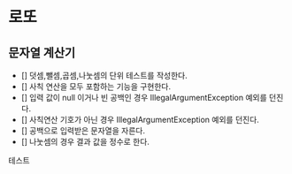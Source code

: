 # 로또 


## 문자열 계산기 
- [] 덧셈,뺄셈,곱셈,나눗셈의 단위 테스트를 작성한다.
- [] 사칙 연산을 모두 포함하는 기능을 구현한다.
- [] 입력 값이 null 이거나 빈 공백인 경우 IllegalArgumentException 예외를 던진다.
- [] 사칙연산 기호가 아닌 경우 IllegalArgumentException 예외를 던진다.
- [] 공백으로 입력받은 문자열을 자른다.
- [] 나눗셈의 경우 결과 값을 정수로 한다. 

테스트